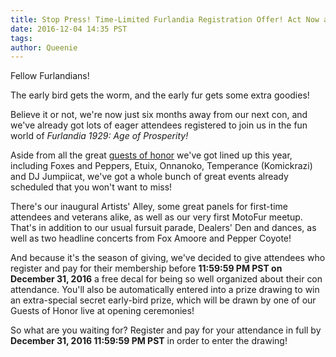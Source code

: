 ```yaml
---
title: Stop Press! Time-Limited Furlandia Registration Offer! Act Now and Get Free Stuff!
date: 2016-12-04 14:35 PST
tags:
author: Queenie
---
```


Fellow Furlandians!

The early bird gets the worm, and the early fur gets some extra goodies!

Believe it or not, we're now just six months away from our next con, and we've
already got lots of eager attendees registered to join us in the fun world of
*Furlandia 1929: Age of Prosperity!*

Aside from all the great [guests of honor](goh.html) we've got lined up this
year, including Foxes and Peppers, Etuix, Onnanoko, Temperance (Komickrazi) and
DJ Jumpiicat, we've got a whole bunch of great events already scheduled that you
won't want to miss!

There's our inaugural Artists' Alley, some great panels for first-time attendees
and veterans alike, as well as our very first MotoFur meetup. That's in addition
to our usual fursuit parade, Dealers' Den and dances, as well as two headline
concerts from Fox Amoore and Pepper Coyote!


And because it's the season of giving, we've decided to give attendees who
register and pay for their membership before **11:59:59 PM PST on December 31,
2016** a free decal for being so well organized about their con attendance.
You'll also be automatically entered into a prize drawing to win an
extra-special secret early-bird prize, which will be drawn by one of our Guests
of Honor live at opening ceremonies!

So what are you waiting for? Register and pay for your attendance in full by
**December 31, 2016 11:59:59 PM PST** in order to enter the drawing!
